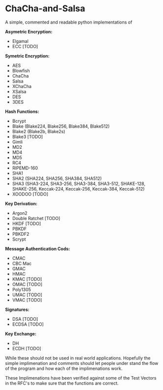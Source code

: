 # ChaCha-and-Salsa
A simple, commented and readable python implementations of 

**Asymetric Encryption:**
- Elgamal
- ECC [TODO]

**Symetric Encryption:**
- AES
- Blowfish
- ChaCha
- Salsa
- XChaCha
- XSalsa
- DES
- 3DES

**Hash Functions:**

- Bcrypt
- Blake (Blake224, Blake256, Blake384, Blake512)
- Blake2 (Blake2b, Blake2s)
- Blake3 [TODO]
- Gimli
- MD2
- MD4
- MD5
- RC4
- RIPEMD-160
- SHA1
- SHA2 (SHA224, SHA256, SHA384, SHA512)
- SHA3 (SHA3-224, SHA3-256, SHA3-384, SHA3-512, SHAKE-128, SHAKE-256, Keccak-224, Keccak-256, Keccak-384, Keccak-512)
- XOODOO [TODO]

**Key Derivation:**
- Argon2 
- Double Ratchet [TODO]
- HKDF [TODO]
- PBKDF
- PBKDF2
- Scrypt 

**Message Authentication Cods:**
- CMAC
- CBC Mac
- GMAC
- HMAC
- KMAC [TODO]
- OMAC [TODO]
- Poly1305
- UMAC [TODO]
- VMAC [TODO]

**Signatures:**
- DSA [TODO]
- ECDSA [TODO]

**Key Exchange:**
- DH
- ECDH [TODO]


While these should not be used in real world applications. Hopefully the simple implimenation and comments should let people under stand the flow of the program and how each of the implimenations work.

These Implimenations have been verified against some of the Test Vectors in the RFC's to make sure that the functions are correct.
